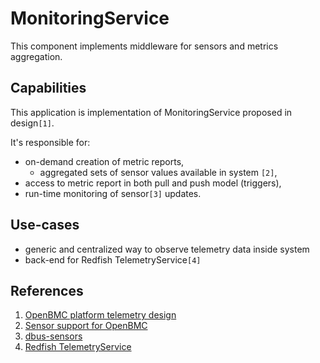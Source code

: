 # MonitoringService #
This component implements middleware for sensors and metrics aggregation.


## Capabilities ##
This application is implementation of MonitoringService proposed in design`[1]`.

It's responsible for:
- on-demand creation of metric reports,
  - aggregated sets of sensor values available in system `[2]`,
- access to metric report in both  pull and push model (triggers),
- run-time monitoring of sensor`[3]` updates.

## Use-cases ##
- generic and centralized way to observe telemetry data inside system
- back-end for Redfish TelemetryService`[4]`

## References ##
1. [OpenBMC platform telemetry design](https://github.com/openbmc/docs/blob/master/designs/telemetry.md)
2. [Sensor support for OpenBMC](https://github.com/openbmc/docs/blob/master/architecture/sensor-architecture.md)
3. [dbus-sensors](https://github.com/openbmc/dbus-sensors)
4. [Redfish TelemetryService](https://redfish.dmtf.org/schemas/v1/TelemetryService.json)